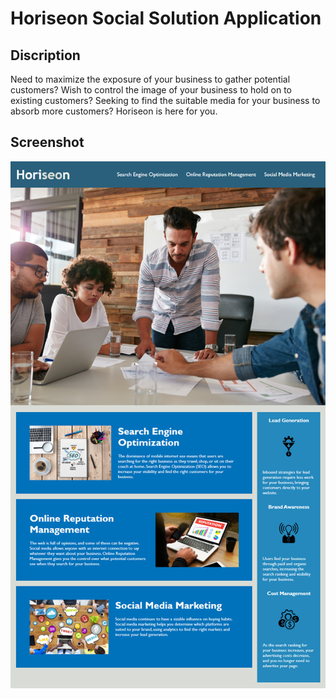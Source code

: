 # Horiseon Social Solution Application

## Discription
Need to maximize the exposure of your business to gather potential customers? Wish to control the image of your business to hold on to existing customers? Seeking to find the suitable media for your business to absorb more customers? Horiseon is here for you.

## Screenshot
![screenshot](Assets-Challenge/01-html-css-git-homework-demo.png)
